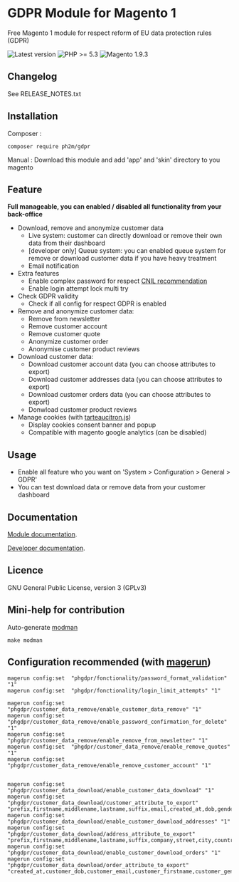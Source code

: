 GDPR Module for Magento 1
==================
Free Magento 1 module for respect reform of EU data protection rules (GDPR)

![Latest version](https://img.shields.io/badge/latest-v1.1.5-green.svg)
![PHP >= 5.3](https://img.shields.io/badge/php-%3E=5.3-green.svg)
![Magento 1.9.3](https://img.shields.io/badge/magento-1.9.3-blue.svg)


Changelog 
--------
See RELEASE_NOTES.txt

Installation
---------
Composer :
```
composer require ph2m/gdpr
```

Manual :
Download this module and add 'app' and 'skin' directory to you magento

Feature
-------
**Full manageable, you can enabled / disabled all functionality from your back-office**
- Download, remove and anonymize customer data
    - Live system: customer can directly download or remove their own data from their dashboard
    - [developer only] Queue system: you can enabled queue system for remove or download customer data if you have heavy treatment 
    - Email notification 
- Extra features 
    - Enable complex password for respect [CNIL recommendation](https://www.cnil.fr/fr/authentification-par-mot-de-passe-les-mesures-de-securite-elementaires) 
    - Enable login attempt lock multi try
- Check GDPR validity
    - Check if all config for respect GDPR is enabled
- Remove and anonymize customer data:
    - Remove from newsletter
    - Remove customer account
    - Remove customer quote
    - Anonymize customer order
    - Anonymise customer product reviews
- Download customer data:
    - Download customer account data (you can choose attributes to export)
    - Download customer addresses data (you can choose attributes to export)
    - Download customer orders data (you can choose attributes to export)
    - Donwload customer product reviews
- Manage cookies (with [tarteaucitron.js](https://github.com/AmauriC/tarteaucitron.js))
    - Display cookies consent banner and popup
    - Compatible with magento google analytics (can be disabled)
    
Usage
------
- Enable all feature who you want on 'System > Configuration > General > GDPR'
- You can test download data or remove data from your customer dashboard

Documentation
-------
[Module documentation](https://github.com/PH2M/GDPR/wiki/Documentation).

[Developer documentation](https://github.com/PH2M/GDPR/wiki/Developer-guide).

Licence
-------
GNU General Public License, version 3 (GPLv3)

Mini-help for contribution
--------
Auto-generate [modman](https://github.com/mhauri/generate-modman)
```
make modman
```

Configuration recommended (with [magerun](https://github.com/netz98/n98-magerun))
--------
```
magerun config:set  "phgdpr/fonctionality/password_format_validation" "1"
magerun config:set  "phgdpr/fonctionality/login_limit_attempts" "1"

magerun config:set  "phgdpr/customer_data_remove/enable_customer_data_remove" "1"
magerun config:set  "phgdpr/customer_data_remove/enable_password_confirmation_for_delete" "1"
magerun config:set  "phgdpr/customer_data_remove/enable_remove_from_newsletter" "1"
magerun config:set  "phgdpr/customer_data_remove/enable_remove_quotes" "1"
magerun config:set  "phgdpr/customer_data_remove/enable_remove_customer_account" "1"


magerun config:set  "phgdpr/customer_data_download/enable_customer_data_download" "1"
magerun config:set  "phgdpr/customer_data_download/customer_attribute_to_export" "prefix,firstname,middlename,lastname,suffix,email,created_at,dob,gender"
magerun config:set  "phgdpr/customer_data_download/enable_customer_download_addresses" "1"
magerun config:set  "phgdpr/customer_data_download/address_attribute_to_export" "prefix,firstname,middlename,lastname,suffix,company,street,city,country_id,region,postcode,telephone,fax"
magerun config:set  "phgdpr/customer_data_download/enable_customer_download_orders" "1"
magerun config:set  "phgdpr/customer_data_download/order_attribute_to_export" "created_at,customer_dob,customer_email,customer_firstname,customer_gender,customer_lastname,customer_middlename,customer_prefix,customer_suffix,discount_amount,grand_total,shipping_amount,increment_id"
```
